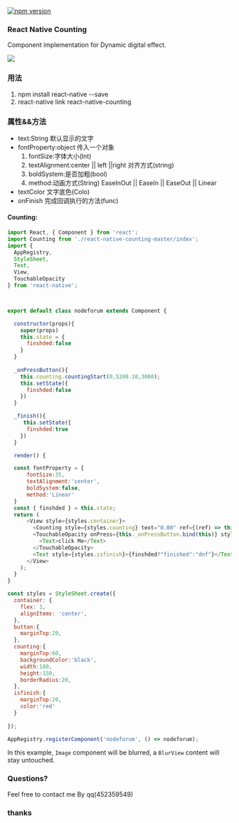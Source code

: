 [![npm version](https://badge.fury.io/js/react-native-blur.svg)](https://badge.fury.io/js/react-native-blur)

### React Native Counting
Component implementation for Dynamic digital effect.<br>


<img src='http://image18-c.poco.cn/mypoco/myphoto/20170303/17/18509322420170303172443095.gif?311x565_110' />

### 用法
1. npm install react-native --save 
2. react-native link react-native-counting 

### 属性&&方法
* text:String 默认显示的文字
* fontProperty:object  传入一个对象</br> 
     1. fontSize:字体大小(Int)
     2. textAlignment:center || left ||right  对齐方式(string)
     3. boldSystem:是否加粗(bool)
     4. method:动画方式(String) EaseInOut || EaseIn || EaseOut || Linear
* textColor 文字底色(Colo)
* onFinish 完成回调执行的方法(func)


#### Counting:

```javascript
import React, { Component } from 'react';
import Counting from './react-native-counting-master/index';
import {
  AppRegistry,
  StyleSheet,
  Text,
  View,
  TouchableOpacity
} from 'react-native';



export default class nodeforum extends Component {

  constructor(props){
    super(props)
    this.state = {
      finshded:false
    }
  }
  
  _onPressButton(){
    this.counting.countingStart(0,5200.10,3000);
    this.setState({
      finshded:false
    })
  }

  _finish(){
     this.setState({
      finshded:true
    })
  }

  render() {

  const fontProperty = {
      fontSize:35,
      textAlignment:'center',
      boldSystem:false,
      method:'Linear'
  }
  const { finshded } = this.state;
  return (
      <View style={styles.container}>
        <Counting style={styles.counting} text="0.00" ref={(ref) => this.counting = ref} fontProperty={fontProperty} textColor="white" onFinish={this._finish.bind(this)}/>
        <TouchableOpacity onPress={this._onPressButton.bind(this)} style={styles.button}>
          <Text>click Me</Text>
        </TouchableOpacity>
        <Text style={styles.isfinish}>{finshded?"finished":"dnf"}</Text>
      </View>
    );
  }
}

const styles = StyleSheet.create({
  container: {
    flex: 1,
    alignItems: 'center',
  },
  button:{
    marginTop:20,
  },
  counting:{
    marginTop:60,
    backgroundColor:'black',
    width:180,
    height:150,
    borderRadius:20,
  },
  isfinish:{
    marginTop:20,
    color:'red'
  }
  
});

AppRegistry.registerComponent('nodeforum', () => nodeforum);
```

In this example, `Image` component will be blurred, a `BlurView` content will stay untouched.


### Questions?
Feel free to contact me By qq(452359549)

### thanks


